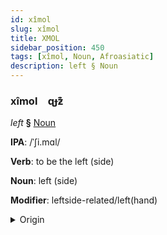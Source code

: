 ```yaml
---
id: xîmol
slug: xîmol
title: XMOL
sidebar_position: 450
tags: [xîmol, Noun, Afroasiatic]
description: left § Noun
---
```


### xîmol&emsp;<span kind="abugida">ɋɟƶ͊</span>

*left* **§** [Noun](../../tags/Noun)

**IPA**: /ˈʃi.mɑl/

**Verb**: to be the left (side)

**Noun**: left (side)

**Modifier**: leftside-related/left(hand)

<details>
    <summary>Origin</summary>
    Arabic شِمَال šimāl /ʃi.maːl/<br/>
    <em>Afroasiatic Language Family</em>
</details>